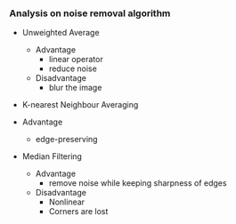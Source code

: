 ### Analysis on noise removal algorithm

  * Unweighted Average
    * Advantage
      * linear operator
      * reduce noise
    * Disadvantage
      * blur the image

  * K-nearest Neighbour Averaging
   * Advantage
      * edge-preserving

  * Median Filtering
    * Advantage
      * remove noise while keeping sharpness of edges
    * Disadvantage
      * Nonlinear
      * Corners are lost